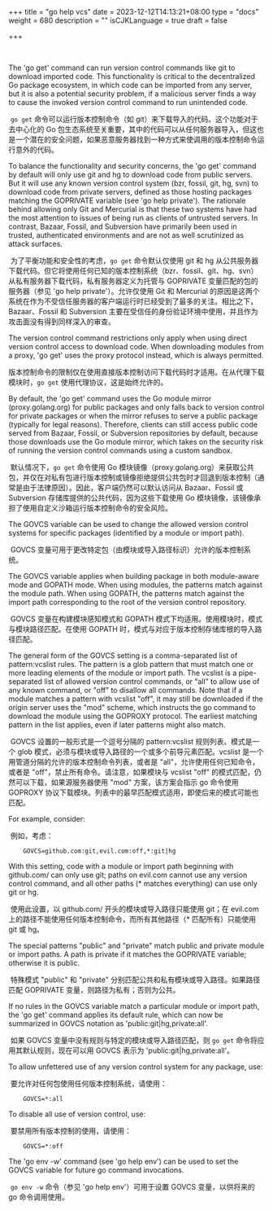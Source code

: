 +++
title = "go help vcs"
date = 2023-12-12T14:13:21+08:00
type = "docs"
weight = 680
description = ""
isCJKLanguage = true
draft = false

+++

​	

The 'go get' command can run version control commands like git to download imported code. This functionality is critical to the decentralized Go package ecosystem, in which code can be imported from any server, but it is also a potential security problem, if a malicious server finds a way to cause the invoked version control command to run unintended code.

​	`go get` 命令可以运行版本控制命令（如 git）来下载导入的代码。这个功能对于去中心化的 Go 包生态系统至关重要，其中的代码可以从任何服务器导入，但这也是一个潜在的安全问题，如果恶意服务器找到一种方式来使调用的版本控制命令运行意外的代码。

To balance the functionality and security concerns, the 'go get' command by default will only use git and hg to download code from public servers. But it will use any known version control system (bzr, fossil, git, hg, svn) to download code from private servers, defined as those hosting packages matching the GOPRIVATE variable (see 'go help private'). The rationale behind allowing only Git and Mercurial is that these two systems have had the most attention to issues of being run as clients of untrusted servers. In contrast, Bazaar, Fossil, and Subversion have primarily been used in trusted, authenticated environments and are not as well scrutinized as attack surfaces.

​	为了平衡功能和安全性的考虑，`go get` 命令默认仅使用 git 和 hg 从公共服务器下载代码。但它将使用任何已知的版本控制系统（bzr、fossil、git、hg、svn）从私有服务器下载代码，私有服务器定义为托管与 GOPRIVATE 变量匹配的包的服务器（参见 'go help private'）。允许仅使用 Git 和 Mercurial 的原因是这两个系统在作为不受信任服务器的客户端运行时已经受到了最多的关注。相比之下，Bazaar、Fossil 和 Subversion 主要在受信任的身份验证环境中使用，并且作为攻击面没有得到同样深入的审查。

The version control command restrictions only apply when using direct version control access to download code. When downloading modules from a proxy, 'go get' uses the proxy protocol instead, which is always permitted.

​	版本控制命令的限制仅在使用直接版本控制访问下载代码时才适用。在从代理下载模块时，`go get` 使用代理协议，这是始终允许的。

By default, the 'go get' command uses the Go module mirror (proxy.golang.org) for public packages and only falls back to version control for private packages or when the mirror refuses to serve a public package (typically for legal reasons). Therefore, clients can still access public code served from Bazaar, Fossil, or Subversion repositories by default, because those downloads use the Go module mirror, which takes on the security risk of running the version control commands using a custom sandbox.

​	默认情况下，`go get` 命令使用 Go 模块镜像（proxy.golang.org）来获取公共包，并仅在对私有包进行版本控制或镜像拒绝提供公共包时才回退到版本控制（通常是由于法律原因）。因此，客户端仍然可以默认访问从 Bazaar、Fossil 或 Subversion 存储库提供的公共代码，因为这些下载使用 Go 模块镜像，该镜像承担了使用自定义沙箱运行版本控制命令的安全风险。

The GOVCS variable can be used to change the allowed version control systems for specific packages (identified by a module or import path).

​	GOVCS 变量可用于更改特定包（由模块或导入路径标识）允许的版本控制系统。

The GOVCS variable applies when building package in both module-aware mode and GOPATH mode. When using modules, the patterns match against the module path. When using GOPATH, the patterns match against the import path corresponding to the root of the version control repository.

​	GOVCS 变量在构建模块感知模式和 GOPATH 模式下均适用。使用模块时，模式与模块路径匹配。在使用 GOPATH 时，模式与对应于版本控制存储库根的导入路径匹配。

The general form of the GOVCS setting is a comma-separated list of pattern:vcslist rules. The pattern is a glob pattern that must match one or more leading elements of the module or import path. The vcslist is a pipe-separated list of allowed version control commands, or "all" to allow use of any known command, or "off" to disallow all commands. Note that if a module matches a pattern with vcslist "off", it may still be downloaded if the origin server uses the "mod" scheme, which instructs the go command to download the module using the GOPROXY protocol. The earliest matching pattern in the list applies, even if later patterns might also match.

​	GOVCS 设置的一般形式是一个逗号分隔的 pattern:vcslist 规则列表。模式是一个 glob 模式，必须与模块或导入路径的一个或多个前导元素匹配。vcslist 是一个用管道分隔的允许的版本控制命令列表，或者是 "all"，允许使用任何已知命令，或者是 "off"，禁止所有命令。请注意，如果模块与 vcslist "off" 的模式匹配，仍然可以下载，如果源服务器使用 "mod" 方案，该方案会指示 go 命令使用 GOPROXY 协议下载模块。列表中的最早匹配模式适用，即使后来的模式可能也匹配。

For example, consider:

​	例如，考虑：

        GOVCS=github.com:git,evil.com:off,*:git|hg

With this setting, code with a module or import path beginning with github.com/ can only use git; paths on evil.com cannot use any version control command, and all other paths (* matches everything) can use only git or hg.

​	使用此设置，以 github.com/ 开头的模块或导入路径只能使用 git；在 evil.com 上的路径不能使用任何版本控制命令，而所有其他路径（* 匹配所有）只能使用 git 或 hg。

The special patterns "public" and "private" match public and private module or import paths. A path is private if it matches the GOPRIVATE variable; otherwise it is public.

​	特殊模式 "public" 和 "private" 分别匹配公共和私有模块或导入路径。如果路径匹配 GOPRIVATE 变量，则路径为私有；否则为公共。

If no rules in the GOVCS variable match a particular module or import path, the 'go get' command applies its default rule, which can now be summarized in GOVCS notation as 'public:git|hg,private:all'.

​	如果 GOVCS 变量中没有规则与特定的模块或导入路径匹配，则 `go get` 命令将应用其默认规则，现在可以用 GOVCS 表示为 'public:git|hg,private:all'。

To allow unfettered use of any version control system for any package, use:

​	要允许对任何包使用任何版本控制系统，请使用：

        GOVCS=*:all

To disable all use of version control, use:

​	要禁用所有版本控制的使用，请使用：

        GOVCS=*:off

The 'go env -w' command (see 'go help env') can be used to set the GOVCS variable for future go command invocations.

​	`go env -w` 命令（参见 'go help env'）可用于设置 GOVCS 变量，以供将来的 go 命令调用使用。
